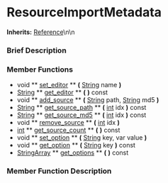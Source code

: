 #  ResourceImportMetadata  
**Inherits:** [Reference](class_reference)\\n\\n
###  Brief Description  


###  Member Functions 
  * void  ** [set_editor](#set_editor) **  **(** [String](class_string) name  **)**
  * [String](class_string)  ** [get_editor](#get_editor) **  **(** **)** const
  * void  ** [add_source](#add_source) **  **(** [String](class_string) path, [String](class_string) md5  **)**
  * [String](class_string)  ** [get_source_path](#get_source_path) **  **(** [int](class_int) idx  **)** const
  * [String](class_string)  ** [get_source_md5](#get_source_md5) **  **(** [int](class_int) idx  **)** const
  * void  ** [remove_source](#remove_source) **  **(** [int](class_int) idx  **)**
  * [int](class_int)  ** [get_source_count](#get_source_count) **  **(** **)** const
  * void  ** [set_option](#set_option) **  **(** [String](class_string) key, var value  **)**
  * void  ** [get_option](#get_option) **  **(** [String](class_string) key  **)** const
  * [StringArray](class_stringarray)  ** [get_options](#get_options) **  **(** **)** const

###  Member Function Description  

